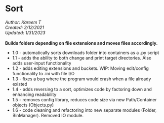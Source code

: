 # Sort
*Author: Kareem T*<br>
*Created: 2/12/2021*<br>
*Updated: 1/31/2023*<br><br>
**Builds folders depending on file extensions and moves files accordingly.**
* 1.0 - automatically sorts downloads folder into containers as a .py script
* 1.1 - adds the ability to both change and print target directories. Also adds user-input functionality
* 1.2 - adds editing extensions and buckets. WIP: Moving edit/config functionality to .ini with file I/O
* 1.3 - fixes a bug where the program would crash when a file already existed
* 1.4 - adds reversing to a sort, optimizes code by factoring down and enhancing readability
* 1.5 - removes config library, reduces code size via new Path/Container objects (Objects.py)
* 1.6 - code cleaning and refactoring into new separate modules (Folder, BinManager). Removed IO module.